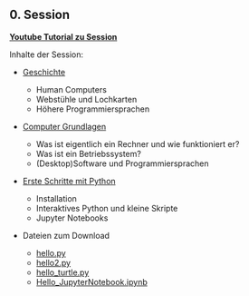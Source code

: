 ## 0. Session

[**Youtube Tutorial zu Session**](https://youtu.be/lrL5yVR3ZdA)

Inhalte der Session:

* [Geschichte](./geschichte)
  * Human Computers
  * Webstühle und Lochkarten
  * Höhere Programmiersprachen

* [Computer Grundlagen](./rechner)
  * Was ist eigentlich ein Rechner und wie funktioniert er?
  * Was ist ein Betriebssystem?
  * (Desktop)Software und Programmiersprachen

* [Erste Schritte mit Python](./python_installation)
  * Installation
  * Interaktives Python und kleine Skripte
  * Jupyter Notebooks

* Dateien zum Download
 	 * [hello.py](./crashkurs/hello.py)
 	 * [hello2.py](./crashkurs/hello2.py)
 	 * [hello_turtle.py](./crashkurs/hello_turtle.py)
  * [Hello_JupyterNotebook.ipynb](./crashkurs/Hello_JupyterNotebook.ipynb)
